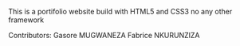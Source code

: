 This is a portifolio website build with HTML5 and CSS3 no any other framework

Contributors:
Gasore MUGWANEZA
Fabrice NKURUNZIZA
